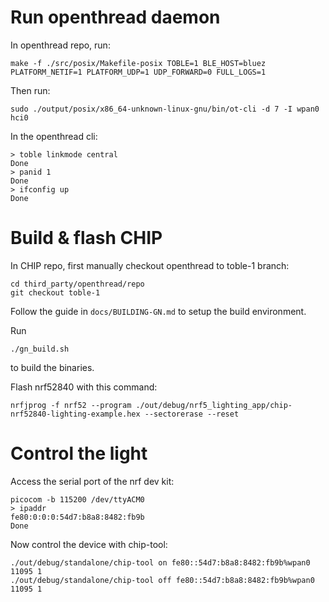 # Run openthread daemon

In openthread repo, run:

```
make -f ./src/posix/Makefile-posix TOBLE=1 BLE_HOST=bluez PLATFORM_NETIF=1 PLATFORM_UDP=1 UDP_FORWARD=0 FULL_LOGS=1
```

Then run:

```
sudo ./output/posix/x86_64-unknown-linux-gnu/bin/ot-cli -d 7 -I wpan0 hci0
```

In the openthread cli:

```
> toble linkmode central
Done
> panid 1
Done
> ifconfig up
Done
```

# Build & flash CHIP

In CHIP repo, first manually checkout openthread to toble-1 branch:

```
cd third_party/openthread/repo
git checkout toble-1
```

Follow the guide in `docs/BUILDING-GN.md` to setup the build environment.

Run
```
./gn_build.sh
```
to build the binaries.

Flash nrf52840 with this command:

```
nrfjprog -f nrf52 --program ./out/debug/nrf5_lighting_app/chip-nrf52840-lighting-example.hex --sectorerase --reset
```

# Control the light

Access the serial port of the nrf dev kit:
```
picocom -b 115200 /dev/ttyACM0
> ipaddr
fe80:0:0:0:54d7:b8a8:8482:fb9b
Done
```

Now control the device with chip-tool:
```
./out/debug/standalone/chip-tool on fe80::54d7:b8a8:8482:fb9b%wpan0 11095 1
./out/debug/standalone/chip-tool off fe80::54d7:b8a8:8482:fb9b%wpan0 11095 1
```
